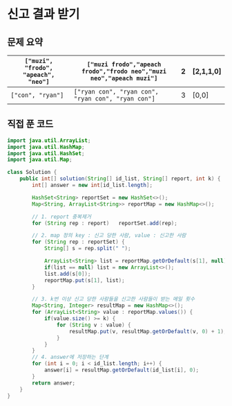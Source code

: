 # 신고 결과 받기

## 문제 요약

| `["muzi", "frodo", "apeach", "neo"]` | `["muzi frodo","apeach frodo","frodo neo","muzi neo","apeach muzi"]` | 2    | [2,1,1,0] |
| ------------------------------------ | ------------------------------------------------------------ | ---- | --------- |
| `["con", "ryan"]`                    | `["ryan con", "ryan con", "ryan con", "ryan con"]`           | 3    | [0,0]     |



## 직접 푼 코드

```java
import java.util.ArrayList;
import java.util.HashMap;
import java.util.HashSet;
import java.util.Map;

class Solution {
    public int[] solution(String[] id_list, String[] report, int k) {
        int[] answer = new int[id_list.length];

        HashSet<String> reportSet = new HashSet<>();
        Map<String, ArrayList<String>> reportMap = new HashMap<>();

        // 1. report 중복제거
        for (String rep : report)   reportSet.add(rep);

        // 2. map 정의 key : 신고 당한 사람, value : 신고한 사람
        for (String rep : reportSet) {
            String[] s = rep.split(" ");

            ArrayList<String> list = reportMap.getOrDefault(s[1], null);
            if(list == null) list = new ArrayList<>();
            list.add(s[0]);
            reportMap.put(s[1], list);
        }

        // 3. k번 이상 신고 당한 사람들을 신고한 사람들이 받는 메일 횟수
        Map<String, Integer> resultMap = new HashMap<>();
        for (ArrayList<String> value : reportMap.values()) {
            if(value.size() >= k) {
                for (String v : value) {
                    resultMap.put(v, resultMap.getOrDefault(v, 0) + 1);
                }
            }
        }
        // 4. answer에 저장하는 단계
        for (int i = 0; i < id_list.length; i++) {
            answer[i] = resultMap.getOrDefault(id_list[i], 0);
        }
        return answer;
    }
}
```

